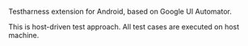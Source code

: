 Testharness extension for Android, based on Google UI Automator.  
  
This is host-driven test approach. All test cases are executed on host machine. 

